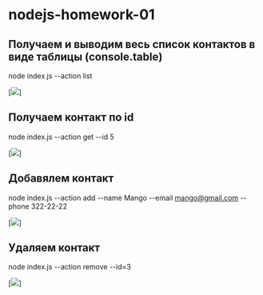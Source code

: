 # nodejs-homework-01

## Получаем и выводим весь список контактов в виде таблицы (console.table)

node index.js --action list

[<img src="https://drive.google.com/file/d/1RHK0o8vy2xwiWVEHKpKg6NEkEebPC1gj/view?usp=sharing">]

## Получаем контакт по id

node index.js --action get --id 5

[<img src="https://drive.google.com/file/d/12qW0WaDZD9nmAERWElB7fOrXFVkZoMr6/view?usp=sharing">]

## Добавялем контакт

node index.js --action add --name Mango --email mango@gmail.com --phone 322-22-22

[<img src="https://drive.google.com/file/d/1m2GDisIgVJoYjGFSDhP8jV4tsCKd22pW/view?usp=sharing">]

## Удаляем контакт

node index.js --action remove --id=3

[<img src="https://drive.google.com/file/d/1JRYZRF7hwvzJOXwYQyYRaKWAJT5lnY77/view?usp=sharing">]
